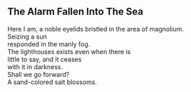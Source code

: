 The Alarm Fallen Into The Sea
-----------------------------
Here I am, a noble eyelids bristled in the area of magnolium.  
Seizing a sun  
responded in the manly fog.  
The lighthouses exists even when there is  
little to say, and it ceases  
with it in darkness.  
Shall we go forward?  
A sand-colored salt blossoms.  
